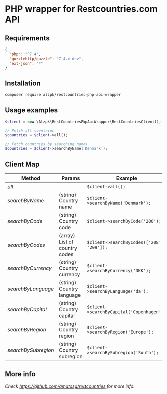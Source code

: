 # PHP wrapper for Restcountries.com API

## Requirements

```json
{
  "php": "^7.4",
  "guzzlehttp/guzzle": "7.4.x-dev",
  "ext-json": "*"
}
```

## Installation

```bash
composer require alzpk/restcountries-php-api-wrapper
```

## Usage examples

```php
$client = new \Alzpk\RestCountriesPhpApiWrapper\RestCountriesClient();

// Fetch all countries
$countries = $client->all();

// Fetch countries by searching names
$countries = $client->searchByName('Denmark');
```

## Client Map

| Method | Params | Example |
|---|---|---|
| _all_ |  | ```$client->all();``` |
| _searchByName_ | (string) Country name | ```$client->searchByName('Denmark');``` |
| _searchByCode_ | (string) Country code | ```$client->searchByCode('208');``` |
| _searchByCodes_ | (array) List of country codes | ```$client->searchByCodes(['208', '209']);``` |
| _searchByCurrency_ | (string) Country currency | ```$client->searchByCurrency('DKK');``` |
| _searchByLanguage_ | (string) Country language | ```$client->searchByLanguage('da');``` |
| _searchByCapital_ | (string) Country capital | ```$client->searchByCapital('Copenhagen');``` |
| _searchByRegion_ | (string) Country region | ```$client->searchByRegion('Europe');``` |
| _searchBySubregion_ | (string) Country subregion | ```$client->searchBySubregion('South');``` |

## More info

_Check https://github.com/amatosg/restcountries for more info._